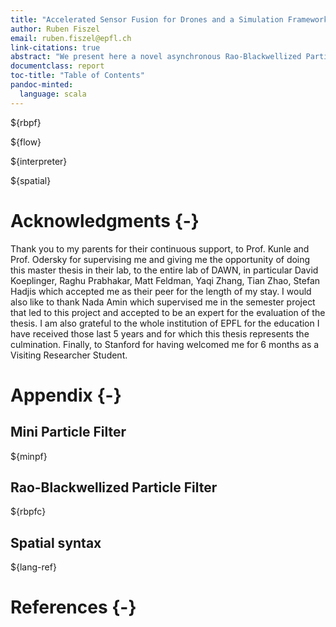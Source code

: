 ```yaml
---
title: "Accelerated Sensor Fusion for Drones and a Simulation Framework for Spatial"
author: Ruben Fiszel
email: ruben.fiszel@epfl.ch
link-citations: true
abstract: "We present here a novel asynchronous Rao-Blackwellized Particle Filter for POSE estimation of drones and its implementation on hardware with the spatial language. We also present contributions to the spatial language under the form of development tools: scala-flow, a prototyping data-flow tool inspired by Simulink with a spatial integration. Finally, as a required component of scala-flow's spatial integration, an interpreter for the spatial language was also developed."
documentclass: report
toc-title: "Table of Contents"
pandoc-minted:
  language: scala
---
```



${rbpf}


${flow}


${interpreter}


${spatial}


# Acknowledgments {-}

Thank you to my parents for their continuous support, to Prof. Kunle and Prof. Odersky for supervising me and giving me the opportunity of doing this master thesis in their lab, to the entire lab of DAWN, in particular David Koeplinger, Raghu Prabhakar, Matt Feldman, Yaqi Zhang, Tian Zhao, Stefan Hadjis which accepted me as their peer for the length of my stay. I would also like to thank Nada Amin which supervised me in the semester project that led to this project and accepted to be an expert for the evaluation of the thesis. I am also grateful to the whole institution of EPFL for the education I have received those last 5 years and for which this thesis represents the culmination. Finally, to Stanford for having welcomed me for 6 months as a Visiting Researcher Student.

# Appendix {-}

## Mini Particle Filter

${minpf}

## Rao-Blackwellized Particle Filter

${rbpfc}

## Spatial syntax

${lang-ref}

# References {-}

